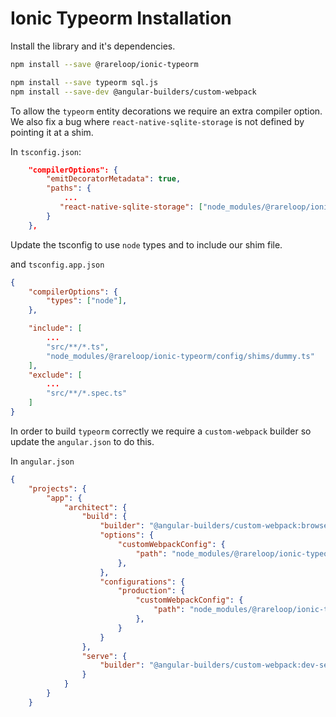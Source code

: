 # Ionic Typeorm Installation

Install the library and it's dependencies.

``` sh
npm install --save @rareloop/ionic-typeorm
```

``` sh
npm install --save typeorm sql.js
npm install --save-dev @angular-builders/custom-webpack
```

To allow the `typeorm` entity decorations we require an extra compiler option.
We also fix a bug where `react-native-sqlite-storage` is not defined by pointing it at a shim.

In `tsconfig.json`:

``` json
    "compilerOptions": {
        "emitDecoratorMetadata": true,
        "paths": {
            ...
           "react-native-sqlite-storage": ["node_modules/@rareloop/ionic-typeorm/config/shims/dummy.ts"],
        }
    },
```

Update the tsconfig to use `node` types and to include our shim file.

and `tsconfig.app.json`

``` json
{
    "compilerOptions": {
        "types": ["node"],
    },

    "include": [
        ...
        "src/**/*.ts",
        "node_modules/@rareloop/ionic-typeorm/config/shims/dummy.ts"
    ],
    "exclude": [
        ...
        "src/**/*.spec.ts"
    ]
}
```

In order to build `typeorm` correctly we require a `custom-webpack` builder so update the `angular.json` to do this.

In `angular.json`

``` json
{
    "projects": {
        "app": {
            "architect": {
                "build": {
                    "builder": "@angular-builders/custom-webpack:browser",
                    "options": {
                        "customWebpackConfig": {
                            "path": "node_modules/@rareloop/ionic-typeorm/config/webpack.asm.js"
                        },
                    },
                    "configurations": {
                        "production": {
                            "customWebpackConfig": {
                                "path": "node_modules/@rareloop/ionic-typeorm/config/webpack.wasm.js"
                            },
                        }
                    }
                },
                "serve": {
                    "builder": "@angular-builders/custom-webpack:dev-server"
                }
            }
        }
    }
```
